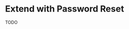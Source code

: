 # Extend with Password Reset

<!--
https://nextjs-saas-starter-pearl.vercel.app/auth/login
-->

TODO
